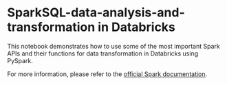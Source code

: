 # SparkSQL-data-analysis-and-transformation in Databricks

This notebook demonstrates how to use some of the most important Spark APIs and their functions for data transformation in Databricks using PySpark.

For more information, please refer to the [official Spark documentation](https://spark.apache.org/docs/latest/sql-programming-guide.html).
